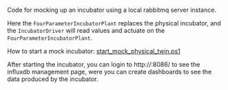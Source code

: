 Code for mocking up an incubator using a local rabbitmq server instance.

Here the `FourParameterIncubatorPlant` replaces the physical incubator, and the `IncubatorDriver` will read values and actuate on the `FourParameterIncubatorPlant`.

How to start a mock incubator: [start_mock_physical_twin.ps1](../scripts/start_mock_physical_twin.ps1)

After starting the incubator, you can login to http://<Influxdb IP>:8086/ to see the influxdb management page, 
were you can create dashboards to see the data produced by the incubator.
